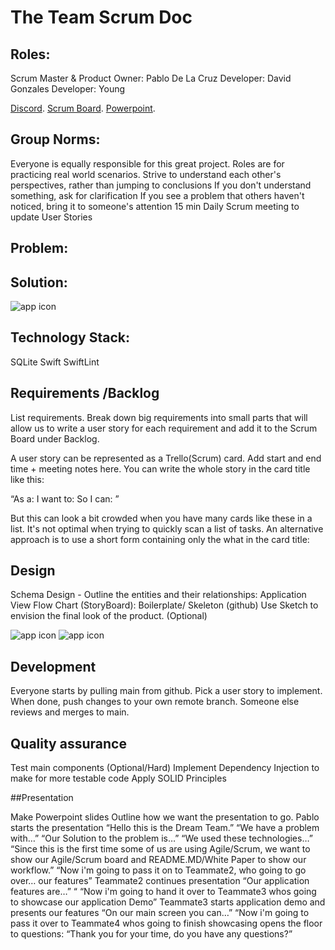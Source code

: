 # The Team Scrum Doc

## Roles:
Scrum Master & Product Owner: Pablo De La Cruz
Developer: David Gonzales 
Developer: Young 

[Discord](https://discord.gg/y97wuMPF).
[Scrum Board](https://trello.com/b/3ZU4qfOY/agile-controller-board).
[Powerpoint](https://revaturetech-my.sharepoint.com/:p:/g/personal/david623_revature_net/EVrcKQWz1ZJBmk9TqdAzpOQBCHEpvpRD9_gnyRvTrsCDSg?e=r0ncec).


## Group Norms:
Everyone is equally responsible for this great project. Roles are for practicing real world scenarios. 
Strive to understand each other's perspectives, rather than jumping to conclusions
If you don't understand something, ask for clarification
If you see a problem that others haven't noticed, bring it to someone's attention
15 min Daily Scrum meeting to update User Stories


## Problem:

## Solution:

![app icon](https://i.ibb.co/ZYCxbty/simulator-screenshot-D66-D78-B4-93-D1-4-AC1-AB3-C-2-BA7-D09214-E2.png)

## Technology Stack:
SQLite
Swift
SwiftLint 

## Requirements /Backlog

List requirements. Break down big requirements into small parts that will allow us to write a user story for each requirement and add it to the Scrum Board under Backlog. 

A user story can be represented as a Trello(Scrum) card. Add start and end time + meeting notes here. You can write the whole story in the card title like this:

“As a: <role> I want to: <function-description> So I can: <value-statement>”

But this can look a bit crowded when you have many cards like these in a list. It's not optimal when trying to quickly scan a list of tasks. An alternative approach is to use a short form containing only the what in the card title: 

## Design

Schema Design - Outline the entities and their relationships:
Application View Flow Chart (StoryBoard):
Boilerplate/ Skeleton (github) 
Use Sketch to envision the final look of the product. (Optional)

![app icon](https://i.ibb.co/znsG8C4/simulator-screenshot-1-C9-AE26-A-2586-4-F0-F-B8-AB-FDCB503-E3-A26.png)
![app icon](https://i.ibb.co/61bzxj8/simulator-screenshot-98402539-7-C5-D-4878-846-B-675643-A628-B6.png)

## Development

Everyone starts by pulling main from github.
Pick a user story to implement.
When done, push changes to your own remote branch.
Someone else reviews and merges to main. 

## Quality assurance

Test main components 
(Optional/Hard) Implement Dependency Injection to make for more testable code
Apply SOLID Principles



##Presentation


Make Powerpoint slides 
Outline how we want the presentation to go.
Pablo starts the presentation
“Hello this is the Dream Team.”
“We have a problem with…”
“Our Solution to the problem is…”
“We used these technologies…”
“Since this is the first time some of us are using Agile/Scrum, we want to show our Agile/Scrum board and README.MD/White Paper to show our workflow.” 
“Now i'm going to pass it on to Teammate2, who going to go over… our features”
Teammate2 continues presentation
“Our application features are…”
“
“Now i'm going to hand it over to Teammate3 whos going to showcase our application Demo”
Teammate3 starts application demo and presents our features
“On our main screen you can…”
“Now i'm going to pass it over to Teammate4 whos going to finish showcasing 
opens the floor to questions: “Thank you for your time, do you have any questions?”


